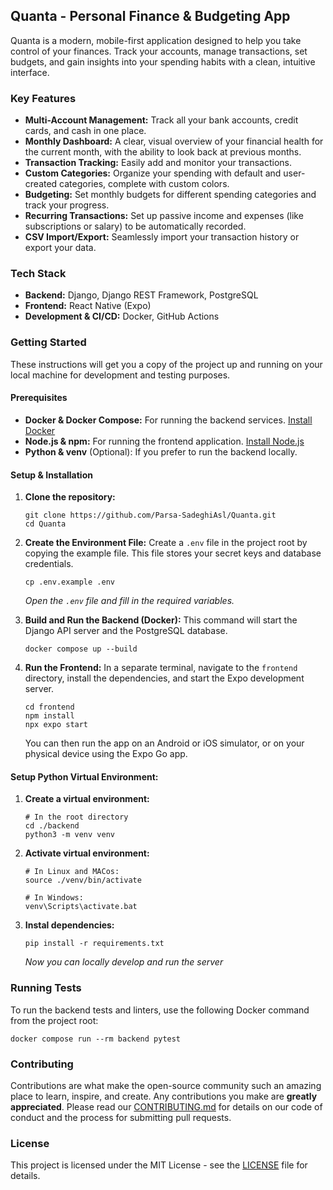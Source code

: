 ## Quanta - Personal Finance & Budgeting App

Quanta is a modern, mobile-first application designed to help you take control of your finances. Track your accounts, manage transactions, set budgets, and gain insights into your spending habits with a clean, intuitive interface.

### Key Features

* **Multi-Account Management:** Track all your bank accounts, credit cards, and cash in one place.
* **Monthly Dashboard:** A clear, visual overview of your financial health for the current month, with the ability to look back at previous months.
* **Transaction Tracking:** Easily add and monitor your transactions.
* **Custom Categories:** Organize your spending with default and user-created categories, complete with custom colors.
* **Budgeting:** Set monthly budgets for different spending categories and track your progress.
* **Recurring Transactions:** Set up passive income and expenses (like subscriptions or salary) to be automatically recorded.
* **CSV Import/Export:** Seamlessly import your transaction history or export your data.

### Tech Stack

* **Backend:** Django, Django REST Framework, PostgreSQL
* **Frontend:** React Native (Expo)
* **Development & CI/CD:** Docker, GitHub Actions

### Getting Started

These instructions will get you a copy of the project up and running on your local machine for development and testing purposes.

#### Prerequisites

* **Docker & Docker Compose:** For running the backend services. [Install Docker](https://docs.docker.com/get-docker/)
* **Node.js & npm:** For running the frontend application. [Install Node.js](https://nodejs.org/)
* **Python & venv** (Optional): If you prefer to run the backend locally.

#### Setup & Installation

1.  **Clone the repository:**
    ```
    git clone https://github.com/Parsa-SadeghiAsl/Quanta.git
    cd Quanta
    ```

2.  **Create the Environment File:**
    Create a `.env` file in the project root by copying the example file. This file stores your secret keys and database credentials.
    ```
    cp .env.example .env
    ```
    *Open the `.env` file and fill in the required variables.*

3.  **Build and Run the Backend (Docker):**
    This command will start the Django API server and the PostgreSQL database.
    ```
    docker compose up --build
    ```

4.  **Run the Frontend:**
    In a separate terminal, navigate to the `frontend` directory, install the dependencies, and start the Expo development server.
    ```
    cd frontend
    npm install
    npx expo start
    ```
    You can then run the app on an Android or iOS simulator, or on your physical device using the Expo Go app.

#### Setup Python Virtual Environment:

1. **Create a virtual environment:**
    ```
    # In the root directory 
    cd ./backend
    python3 -m venv venv
    ```
2. **Activate virtual environment:**
    ```
    # In Linux and MACos:
    source ./venv/bin/activate

    # In Windows:
    venv\Scripts\activate.bat
    ```
3. **Instal dependencies:**
    ```
    pip install -r requirements.txt
    ```
    *Now you can locally develop and run the server*

### Running Tests

To run the backend tests and linters, use the following Docker command from the project root:
```
docker compose run --rm backend pytest
```

### Contributing

Contributions are what make the open-source community such an amazing place to learn, inspire, and create. Any contributions you make are **greatly appreciated**. Please read our [CONTRIBUTING.md](CONTRIBUTING.md) for details on our code of conduct and the process for submitting pull requests.

### License
This project is licensed under the MIT License - see the [LICENSE](LICENSE) file for details.
